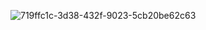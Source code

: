 ![719ffc1c-3d38-432f-9023-5cb20be62c63](https://github.com/medait-3/flutter-page_not_found/assets/53193738/7ff4c45f-3ccc-4826-9ec5-161da6bbd5b5)
